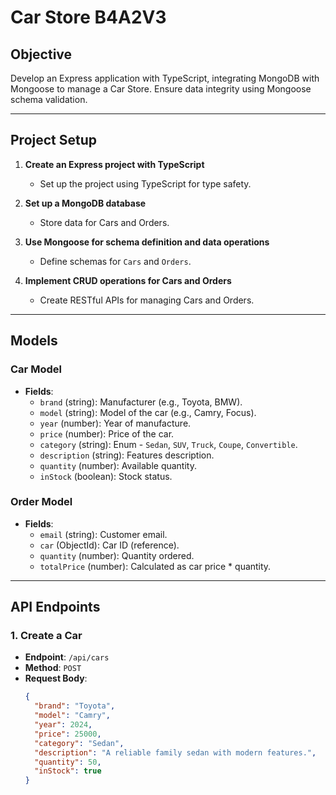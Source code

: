 # Car Store B4A2V3  

## Objective  
Develop an Express application with TypeScript, integrating MongoDB with Mongoose to manage a Car Store. Ensure data integrity using Mongoose schema validation.  

---

## Project Setup  
1. **Create an Express project with TypeScript**  
   - Set up the project using TypeScript for type safety.  

2. **Set up a MongoDB database**  
   - Store data for Cars and Orders.  

3. **Use Mongoose for schema definition and data operations**  
   - Define schemas for `Cars` and `Orders`.  

4. **Implement CRUD operations for Cars and Orders**  
   - Create RESTful APIs for managing Cars and Orders.  

---

## Models  

### Car Model  
- **Fields**:  
  - `brand` (string): Manufacturer (e.g., Toyota, BMW).  
  - `model` (string): Model of the car (e.g., Camry, Focus).  
  - `year` (number): Year of manufacture.  
  - `price` (number): Price of the car.  
  - `category` (string): Enum - `Sedan`, `SUV`, `Truck`, `Coupe`, `Convertible`.  
  - `description` (string): Features description.  
  - `quantity` (number): Available quantity.  
  - `inStock` (boolean): Stock status.  

### Order Model  
- **Fields**:  
  - `email` (string): Customer email.  
  - `car` (ObjectId): Car ID (reference).  
  - `quantity` (number): Quantity ordered.  
  - `totalPrice` (number): Calculated as car price * quantity.  

---

## API Endpoints  

### 1. Create a Car  
- **Endpoint**: `/api/cars`  
- **Method**: `POST`  
- **Request Body**:  
  ```json
  {
    "brand": "Toyota",
    "model": "Camry",
    "year": 2024,
    "price": 25000,
    "category": "Sedan",
    "description": "A reliable family sedan with modern features.",
    "quantity": 50,
    "inStock": true
  }
